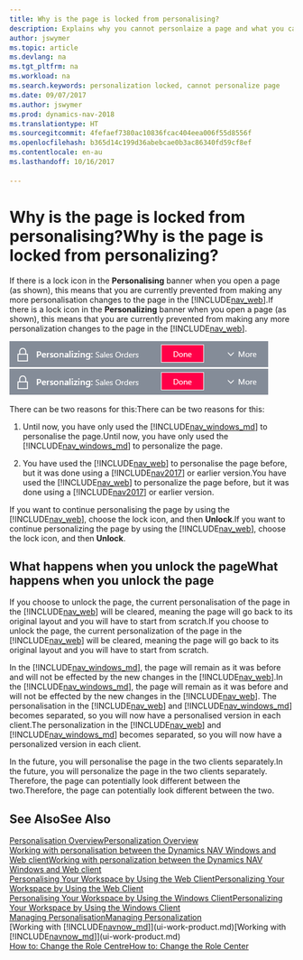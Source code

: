 ```yaml
---
title: Why is the page is locked from personalising?
description: Explains why you cannot personlaize a page and what you can do to unlock it so you can personalise it.
author: jswymer
ms.topic: article
ms.devlang: na
ms.tgt_pltfrm: na
ms.workload: na
ms.search.keywords: personalization locked, cannot personalize page
ms.date: 09/07/2017
ms.author: jswymer
ms.prod: dynamics-nav-2018
ms.translationtype: HT
ms.sourcegitcommit: 4fefaef7380ac10836fcac404eea006f55d8556f
ms.openlocfilehash: b365d14c199d36abebcae0b3ac86340fd59cf8ef
ms.contentlocale: en-au
ms.lasthandoff: 10/16/2017

---
```

# <a name="why-is-the-page-is-locked-from-personalizing"></a><span data-ttu-id="9c360-103">Why is the page is locked from personalising?</span><span class="sxs-lookup"><span data-stu-id="9c360-103">Why is the page is locked from personalizing?</span></span>
<span data-ttu-id="9c360-104">If there is a lock icon in the **Personalising** banner when you open a page (as shown), this means that you are currently prevented from making any more personalisation changes to the page in the [!INCLUDE[nav_web](includes/nav_web_md.md)].</span><span class="sxs-lookup"><span data-stu-id="9c360-104">If there is a lock icon in the **Personalizing** banner when you open a page (as shown), this means that you are currently prevented from making any more personalization changes to the page in the [!INCLUDE[nav_web](includes/nav_web_md.md)].</span></span>

<span data-ttu-id="9c360-105">![Personalise Lock](media/personalization-locked.png "Personalise lock")</span><span class="sxs-lookup"><span data-stu-id="9c360-105">![Personalize Lock](media/personalization-locked.png "Personalize lock")</span></span>

<span data-ttu-id="9c360-106">There can be two reasons for this:</span><span class="sxs-lookup"><span data-stu-id="9c360-106">There can be two reasons for this:</span></span>
1.  <span data-ttu-id="9c360-107">Until now, you have only used the [!INCLUDE[nav_windows_md](includes/nav_windows_md.md)] to personalise the page.</span><span class="sxs-lookup"><span data-stu-id="9c360-107">Until now, you have only used the [!INCLUDE[nav_windows_md](includes/nav_windows_md.md)] to personalize the page.</span></span>

2. <span data-ttu-id="9c360-108">You have used the [!INCLUDE[nav_web](includes/nav_web_md.md)] to personalise the page before, but it was done using a [!INCLUDE[nav2017](includes/nav2017.md)] or earlier version.</span><span class="sxs-lookup"><span data-stu-id="9c360-108">You have used the [!INCLUDE[nav_web](includes/nav_web_md.md)] to personalize the page before, but it was done using a [!INCLUDE[nav2017](includes/nav2017.md)] or earlier version.</span></span>   

<span data-ttu-id="9c360-109">If you want to continue personalising the page by using the [!INCLUDE[nav_web](includes/nav_web_md.md)], choose the lock icon, and then **Unlock**.</span><span class="sxs-lookup"><span data-stu-id="9c360-109">If you want to continue personalizing the page by using the [!INCLUDE[nav_web](includes/nav_web_md.md)], choose the lock icon, and then **Unlock**.</span></span>

## <a name="what-happens-when-you-unlock-the-page"></a><span data-ttu-id="9c360-110">What happens when you unlock the page</span><span class="sxs-lookup"><span data-stu-id="9c360-110">What happens when you unlock the page</span></span>
<span data-ttu-id="9c360-111">If you choose to unlock the page, the current personalisation of the page in the [!INCLUDE[nav_web](includes/nav_web_md.md)] will be cleared, meaning the page will go back to its original layout and you will have to start from scratch.</span><span class="sxs-lookup"><span data-stu-id="9c360-111">If you choose to unlock the page, the current personalization of the page in the [!INCLUDE[nav_web](includes/nav_web_md.md)] will be cleared, meaning the page will go back to its original layout and you will have to start from scratch.</span></span>

<span data-ttu-id="9c360-112">In the [!INCLUDE[nav_windows_md](includes/nav_windows_md.md)], the page will remain as it was before and will not be effected by the new changes in the [!INCLUDE[nav_web](includes/nav_web_md.md)].</span><span class="sxs-lookup"><span data-stu-id="9c360-112">In the [!INCLUDE[nav_windows_md](includes/nav_windows_md.md)], the page will remain as it was before and will not be effected by the new changes in the [!INCLUDE[nav_web](includes/nav_web_md.md)].</span></span> <span data-ttu-id="9c360-113">The personalisation in the [!INCLUDE[nav_web](includes/nav_web_md.md)] and [!INCLUDE[nav_windows_md](includes/nav_windows_md.md)] becomes separated, so you will now have a personalised version in each client.</span><span class="sxs-lookup"><span data-stu-id="9c360-113">The personalization in the [!INCLUDE[nav_web](includes/nav_web_md.md)] and [!INCLUDE[nav_windows_md](includes/nav_windows_md.md)] becomes separated, so you will now have a personalized version in each client.</span></span> 

<span data-ttu-id="9c360-114">In the future, you will personalise the page in the two clients separately.</span><span class="sxs-lookup"><span data-stu-id="9c360-114">In the future, you will personalize the page in the two clients separately.</span></span> <span data-ttu-id="9c360-115">Therefore, the page can potentially look different between the two.</span><span class="sxs-lookup"><span data-stu-id="9c360-115">Therefore, the page can potentially look different between the two.</span></span>

## <a name="see-also"></a><span data-ttu-id="9c360-116">See Also</span><span class="sxs-lookup"><span data-stu-id="9c360-116">See Also</span></span>
[<span data-ttu-id="9c360-117">Personalisation Overview</span><span class="sxs-lookup"><span data-stu-id="9c360-117">Personalization Overview</span></span>](ui-personalization-overview.md)  
[<span data-ttu-id="9c360-118">Working with personalisation between the Dynamics NAV Windows and Web client</span><span class="sxs-lookup"><span data-stu-id="9c360-118">Working with personalization between the Dynamics NAV Windows and Web client</span></span>](ui-personalization-overview.md#PersonalizationWinWeb)  
[<span data-ttu-id="9c360-119">Personalising Your Workspace by Using the Web Client</span><span class="sxs-lookup"><span data-stu-id="9c360-119">Personalizing Your Workspace by Using the Web Client</span></span>](ui-personalization-user.md)  
[<span data-ttu-id="9c360-120">Personalising Your Workspace by Using the Windows Client</span><span class="sxs-lookup"><span data-stu-id="9c360-120">Personalizing Your Workspace by Using the Windows Client</span></span>](ui-personalization-windows-client.md)  
[<span data-ttu-id="9c360-121">Managing Personalisation</span><span class="sxs-lookup"><span data-stu-id="9c360-121">Managing Personalization</span></span>](ui-personalization-manage.md)  
<span data-ttu-id="9c360-122">[Working with [!INCLUDE[navnow_md](includes/navnow_md.md)]](ui-work-product.md)</span><span class="sxs-lookup"><span data-stu-id="9c360-122">[Working with [!INCLUDE[navnow_md](includes/navnow_md.md)]](ui-work-product.md)</span></span>  
[<span data-ttu-id="9c360-123">How to: Change the Role Centre</span><span class="sxs-lookup"><span data-stu-id="9c360-123">How to: Change the Role Center</span></span>](change-role.md)  

